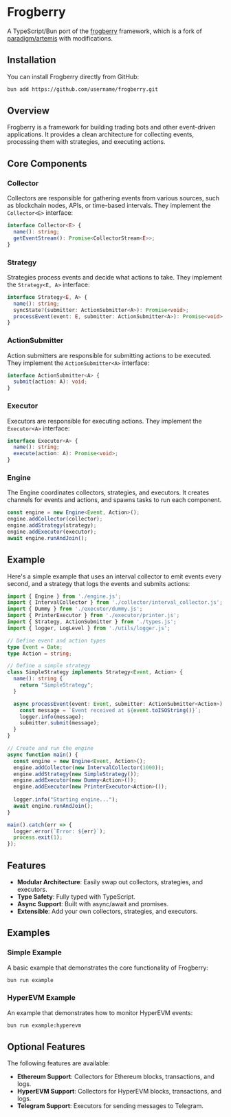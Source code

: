 # Frogberry

A TypeScript/Bun port of the [frogberry](https://github.com/paradigmxyz/artemis/) framework, which is a fork of [paradigm/artemis](https://github.com/paradigmxyz/artemis/) with modifications.

## Installation

You can install Frogberry directly from GitHub:

```bash
bun add https://github.com/username/frogberry.git
```

## Overview

Frogberry is a framework for building trading bots and other event-driven applications. It provides a clean architecture for collecting events, processing them with strategies, and executing actions.

## Core Components

### Collector

Collectors are responsible for gathering events from various sources, such as blockchain nodes, APIs, or time-based intervals. They implement the `Collector<E>` interface:

```typescript
interface Collector<E> {
  name(): string;
  getEventStream(): Promise<CollectorStream<E>>;
}
```

### Strategy

Strategies process events and decide what actions to take. They implement the `Strategy<E, A>` interface:

```typescript
interface Strategy<E, A> {
  name(): string;
  syncState?(submitter: ActionSubmitter<A>): Promise<void>;
  processEvent(event: E, submitter: ActionSubmitter<A>): Promise<void>;
}
```

### ActionSubmitter

Action submitters are responsible for submitting actions to be executed. They implement the `ActionSubmitter<A>` interface:

```typescript
interface ActionSubmitter<A> {
  submit(action: A): void;
}
```

### Executor

Executors are responsible for executing actions. They implement the `Executor<A>` interface:

```typescript
interface Executor<A> {
  name(): string;
  execute(action: A): Promise<void>;
}
```

### Engine

The Engine coordinates collectors, strategies, and executors. It creates channels for events and actions, and spawns tasks to run each component.

```typescript
const engine = new Engine<Event, Action>();
engine.addCollector(collector);
engine.addStrategy(strategy);
engine.addExecutor(executor);
await engine.runAndJoin();
```

## Example

Here's a simple example that uses an interval collector to emit events every second, and a strategy that logs the events and submits actions:

```typescript
import { Engine } from './engine.js';
import { IntervalCollector } from './collector/interval_collector.js';
import { Dummy } from './executor/dummy.js';
import { PrinterExecutor } from './executor/printer.js';
import { Strategy, ActionSubmitter } from './types.js';
import { logger, LogLevel } from './utils/logger.js';

// Define event and action types
type Event = Date;
type Action = string;

// Define a simple strategy
class SimpleStrategy implements Strategy<Event, Action> {
  name(): string {
    return "SimpleStrategy";
  }

  async processEvent(event: Event, submitter: ActionSubmitter<Action>): Promise<void> {
    const message = `Event received at ${event.toISOString()}`;
    logger.info(message);
    submitter.submit(message);
  }
}

// Create and run the engine
async function main() {
  const engine = new Engine<Event, Action>();
  engine.addCollector(new IntervalCollector(1000));
  engine.addStrategy(new SimpleStrategy());
  engine.addExecutor(new Dummy<Action>());
  engine.addExecutor(new PrinterExecutor<Action>());
  
  logger.info("Starting engine...");
  await engine.runAndJoin();
}

main().catch(err => {
  logger.error(`Error: ${err}`);
  process.exit(1);
});
```

## Features

- **Modular Architecture**: Easily swap out collectors, strategies, and executors.
- **Type Safety**: Fully typed with TypeScript.
- **Async Support**: Built with async/await and promises.
- **Extensible**: Add your own collectors, strategies, and executors.

## Examples

### Simple Example

A basic example that demonstrates the core functionality of Frogberry:

```bash
bun run example
```

### HyperEVM Example

An example that demonstrates how to monitor HyperEVM events:

```bash
bun run example:hyperevm
```

## Optional Features

The following features are available:

- **Ethereum Support**: Collectors for Ethereum blocks, transactions, and logs.
- **HyperEVM Support**: Collectors for HyperEVM blocks, transactions, and logs.
- **Telegram Support**: Executors for sending messages to Telegram.
